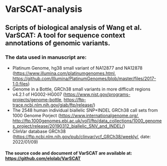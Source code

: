 # VarSCAT-analysis
## Scripts of biological analysis of Wang et al. VarSCAT: A tool for sequence context annotations of genomic variants.<br/> ## 
### The data used in manuscript are: <br/> ###
* Platinum Genome, hg38 small variant of NA12877 and NA12878 (https://www.illumina.com/platinumgenomes.html, https://github.com/Illumina/PlatinumGenomes/blob/master/files/2017-1.0.files)<br/>
* Genome in a Bottle, GRCh38 small variants in more difficult regions v4.2.1 of HG002-HG007 (https://www.nist.gov/programs-projects/genome-bottle, https://ftp-trace.ncbi.nlm.nih.gov/giab/ftp/release/)<br/>
* The 2548 human individual biallelic SNP+INDEL GRCh38 call sets from 1000 Genome Porject (https://www.internationalgenome.org/, http://ftp.1000genomes.ebi.ac.uk/vol1/ftp/data_collections/1000_genomes_project/release/20190312_biallelic_SNV_and_INDEL/)
* ClinVar database GRCh38 (https://ftp.ncbi.nlm.nih.gov/pub/clinvar/vcf_GRCh38/weekly/, date: 2022/01/09)<br/>
#### The source code and document of VarSCAT are available at: https://github.com/elolab/VarSCAT ####






 
